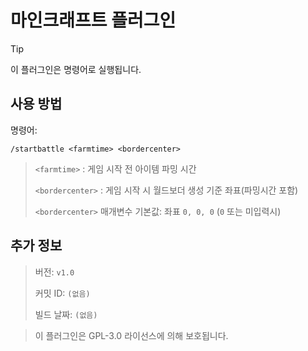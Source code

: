 # 마인크래프트 플러그인
>[!TIP]
>이 플러그인은 명령어로 실행됩니다.

## 사용 방법
명령어:
```
/startbattle <farmtime> <bordercenter>
```


>`<farmtime>` : 게임 시작 전 아이템 파밍 시간
>
>`<bordercenter>` : 게임 시작 시 월드보더 생성 기준 좌표(파밍시간 포함)
>
>`<bordercenter>` 매개변수 기본값: 좌표 `0, 0, 0` (`0` 또는 미입력시)

## 추가 정보
> 버전: `v1.0`
> 
> 커밋 ID: `(없음)`
> 
> 빌드 날짜: `(없음)`

> 이 플러그인은 GPL-3.0 라이선스에 의해 보호됩니다.
